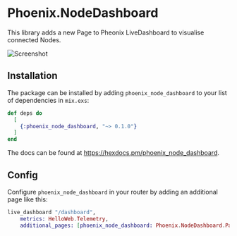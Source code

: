 # Phoenix.NodeDashboard

This library adds a new Page to Pheonix LiveDashboard to visualise connected Nodes.

![Screenshot](https://user-images.githubusercontent.com/23323/224387758-fe8ad353-c9c7-42d0-a9c2-9f2856a81c3b.png)

## Installation

The package can be installed by adding `phoenix_node_dashboard` to your list of dependencies in `mix.exs`:

```elixir
def deps do
  [
    {:phoenix_node_dashboard, "~> 0.1.0"}
  ]
end
```

The docs can be found at <https://hexdocs.pm/phoenix_node_dashboard>.

## Config

Configure `phoenix_node_dashboard` in your router by adding an additional page like this:

```elixir
live_dashboard "/dashboard",
    metrics: HelloWeb.Telemetry,
    additional_pages: [phoenix_node_dashboard: Phoenix.NodeDashboard.Page]
```
